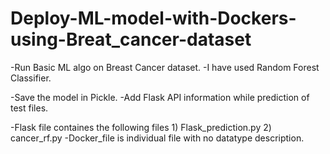 # Deploy-ML-model-with-Dockers-using-Breat_cancer-dataset

-Run Basic ML algo on Breast Cancer dataset.
-I have used Random Forest Classifier.

-Save the model in Pickle.
-Add Flask API information while prediction of test files.


-Flask file containes the following files 1) Flask_prediction.py 2) cancer_rf.py 
-Docker_file is individual file with no datatype description.

